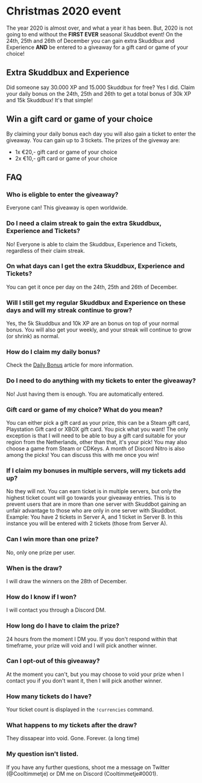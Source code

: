 # Christmas 2020 event
The year 2020 is almost over, and what a year it has been. But, 2020 is not going to end without the **FIRST EVER** seasonal Skuddbot event! On the 24th, 25th and 26th of December you can gain extra Skuddbux and Experience **AND** be entered to a giveaway for a gift card or game of your choice!

## Extra Skuddbux and Experience
Did someone say 30.000 XP and 15.000 Skuddbux for free? Yes I did. Claim your daily bonus on the 24th, 25th and 26th to get a total bonus of 30k XP and 15k Skuddbux! It's that simple!

## Win a gift card or game of your choice
By claiming your daily bonus each day you will also gain a ticket to enter the giveaway. You can gain up to 3 tickets. The prizes of the giveway are:
* 1x €20,- gift card or game of your choice
* 2x €10,- gift card or game of your choice

## FAQ
### Who is eligble to enter the giveaway?
Everyone can! This giveaway is open worldwide. 

### Do I need a claim streak to gain the extra Skuddbux, Experience and Tickets?
No! Everyone is able to claim the Skuddbux, Experience and Tickets, regardless of their claim streak.

### On what days can I get the extra Skuddbux, Experience and Tickets?
You can get it once per day on the 24th, 25th and 26th of December.

### Will I still get my regular Skuddbux and Experience on these days and will my streak continue to grow?
Yes, the 5k Skuddbux and 10k XP are an bonus on top of your normal bonus. You will also get your weekly, and your streak will continue to grow (or shrink) as normal.

### How do I claim my daily bonus?
Check the [Daily Bonus](/Systems/daily-bonus.md) article for more information.

### Do I need to do anything with my tickets to enter the giveaway?
No! Just having them is enough. You are automatically entered.

### Gift card or game of my choice? What do you mean?
You can either pick a gift card as your prize, this can be a Steam gift card, Playstation Gift card or XBOX gift card. You pick what you want! The only exception is that I will need to be able to buy a gift card suitable for your region from the Netherlands, other than that, it's your pick!
You may also choose a game from Steam or CDKeys. A month of Discord Nitro is also among the picks! You can discuss this with me once you win!


### If I claim my bonuses in multiple servers, will my tickets add up?
No they will not. You can earn ticket is in multiple servers, but only the highest ticket count will go towards your giveaway entries. This is to prevent users that are in more than one server with Skuddbot gaining an unfair advantage to those who are only in one server with Skuddbot.
Example: You have 2 tickets in Server A, and 1 ticket in Server B. In this instance you will be entered with 2 tickets (those from Server A).

### Can I win more than one prize?
No, only one prize per user.

### When is the draw?
I will draw the winners on the 28th of December.

### How do I know if I won?
I will contact you through a Discord DM.

### How long do I have to claim the prize?
24 hours from the moment I DM you. If you don't respond within that timeframe, your prize will void and I will pick another winner.

### Can I opt-out of this giveaway?
At the moment you can't, but you may choose to void your prize when I contact you if you don't want it, then I will pick another winner.

### How many tickets do I have?
Your ticket count is displayed in the `!currencies` command.

### What happens to my tickets after the draw?
They dissapear into void. Gone. Forever. (a long time)

### My question isn't listed.
If you have any further questions, shoot me a message on Twitter (@Cooltimmetje) or DM me on Discord (Cooltimmetje#0001).